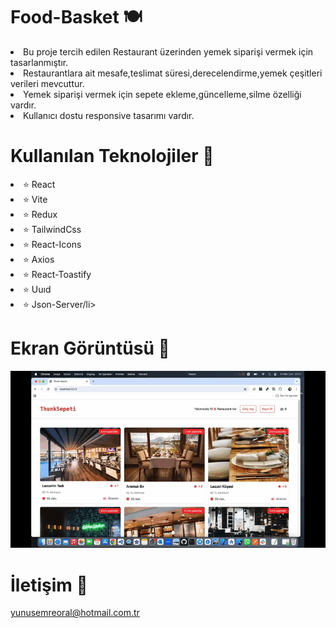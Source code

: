 # Food-Basket 🍽️

<li>Bu proje tercih edilen Restaurant üzerinden yemek siparişi vermek için tasarlanmıştır.</li>
<li>Restaurantlara ait mesafe,teslimat süresi,derecelendirme,yemek çeşitleri verileri mevcuttur.</li>
<li>Yemek siparişi vermek için sepete ekleme,güncelleme,silme özelliği vardır.</li>
<li>Kullanıcı dostu responsive tasarımı vardır.</li>

# Kullanılan Teknolojiler 🎨

<li>⭐ React</li>
<li>⭐ Vite</li>
<li>⭐ Redux</li>
<li>⭐ TailwindCss</li>
<li>⭐ React-Icons</li>
<li>⭐ Axios</li>
<li>⭐ React-Toastify</li>
<li>⭐ Uuıd</li>
<li>⭐ Json-Server/li>
  
# Ekran Görüntüsü 🎥
<img src="foodbasket.gif" width="auto">      

# İletişim 📩
yunusemreoral@hotmail.com.tr
